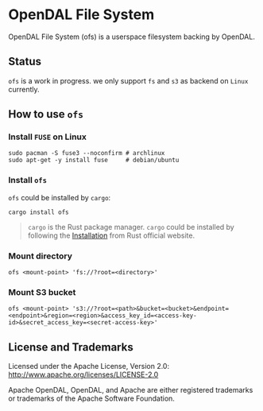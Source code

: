 # OpenDAL File System

OpenDAL File System (ofs) is a userspace filesystem backing by OpenDAL.

## Status

`ofs` is a work in progress. we only support `fs` and `s3` as backend on `Linux` currently.

## How to use `ofs`

### Install `FUSE` on Linux

```shell
sudo pacman -S fuse3 --noconfirm # archlinux
sudo apt-get -y install fuse     # debian/ubuntu
```

### Install `ofs`

`ofs` could be installed by `cargo`:

```shell
cargo install ofs
```

> `cargo` is the Rust package manager. `cargo` could be installed by following the [Installation](https://www.rust-lang.org/tools/install) from Rust official website.

### Mount directory

```shell
ofs <mount-point> 'fs://?root=<directory>'
```

### Mount S3 bucket

```shell
ofs <mount-point> 's3://?root=<path>&bucket=<bucket>&endpoint=<endpoint>&region=<region>&access_key_id=<access-key-id>&secret_access_key=<secret-access-key>'
```

## License and Trademarks

Licensed under the Apache License, Version 2.0: http://www.apache.org/licenses/LICENSE-2.0

Apache OpenDAL, OpenDAL, and Apache are either registered trademarks or trademarks of the Apache Software Foundation.
